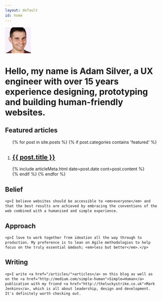 ```yaml
---
layout: default
id: home
---
```


<div class="me">
	<div class="face">
		<img src="/assets/img/adam2.jpg" alt="Adam Photo" width="85" height="85">
	</div>
	<h1 class="intro">Hello, my name is Adam Silver, a UX engineer with over 15 years experience designing, prototyping and building human-friendly websites.</h1>
</div>

<div class="featuredArticles">
	<h2>Featured articles</h2>
	<div id="articleList">
		<ol class="articles">
			{% for post in site.posts %}
				{% if post.categories contains 'featured' %}
					<li class="article">
						<h2 class="title"><a href="{{ post.url }}">{{ post.title }}</a></h2>
						{% include articleMeta.html date=post.date cont=post.content %}
					</li>
				{% endif %}
			{% endfor %}
		</ol>
	</div>
</div>

<div class="belief">
	<h2>Belief</h2>

	<p>I believe websites should be accessible to <em>everyone</em> and that the best results are achieved by embracing the conventions of the web combined with a humanised and simple experience.
</div>

<div class="belief">
	<h2>Approach</h2>

	<p>I love to work together from ideation all the way through to production. My preference is to lean on Agile methodologies to help focus on the truly essential &mdash; <em>less but better</em>.</p>
</div>

<div class="thoughts">
	<h2>Writing</h2>

	<p>I write <a href="/articles/">articles</a> on this blog as well as on the <a href="http://medium.com/simple-human">Simple=Human</a> publication with my friend <a href="http://theluckystrike.co.uk">Mark Jenkins</a>, which is all about leadership, design and development. It's definitely worth checking out.
</div>
